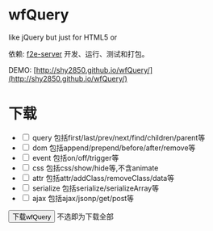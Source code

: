 wfQuery
=======

like jQuery but just for HTML5 or 

依赖: [f2e-server](https://github.com/shy2850/node-server) 开发、运行、测试和打包。

DEMO: [http://shy2850.github.io/wfQuery/](http://shy2850.github.io/wfQuery/)

下载
===

<form action="http://webfuture.cn/wfQuery/wfQuery.js" target="_blank">
    <ul>
        <li>
            <input type="checkbox" name="m" id="query" value="query">
            <label for="query">query</label>
            <span>包括first/last/prev/next/find/children/parent等</span>
        </li>
        <li>
            <input type="checkbox" name="m" id="dom" value="dom">
            <label for="dom">dom</label>
            <span>包括append/prepend/before/after/remove等</span>
        </li>
        <li>
            <input type="checkbox" name="m" id="event" value="evnet">
            <label for="event">event</label>
            <span>包括on/off/trigger等</span>
        </li>
        <li>
            <input type="checkbox" name="m" id="css" value="css">
            <label for="css">css</label>
            <span>包括css/show/hide等,不含animate</span>
        </li>
        <li>
            <input type="checkbox" name="m" id="attr" value="attr">
            <label for="attr">attr</label>
            <span>包括attr/addClass/removeClass/data等</span>
        </li>
        <li>
            <input type="checkbox" name="m" id="serialize" value="serialize">
            <label for="serialize">serialize</label>
            <span>包括serialize/serializeArray等</span>
        </li>
        <li>
            <input type="checkbox" name="m" id="ajax" value="ajax">
            <label for="ajax">ajax</label>
            <span>包括ajax/jsonp/get/post等</span>
        </li>
    </ul>
    <p>
        <input type="submit" value="下载wfQuery"> <span>不选即为下载全部</span>
    </p>
</form>